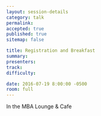 ```yaml
---
layout: session-details
category: talk
permalink:
accepted: true
published: true
sitemap: false

title: Registration and Breakfast
summary:
presenters:
track:
difficulty:

date: 2016-07-19 8:00:00 -0500
room: full
---
```

In the MBA Lounge & Cafe
